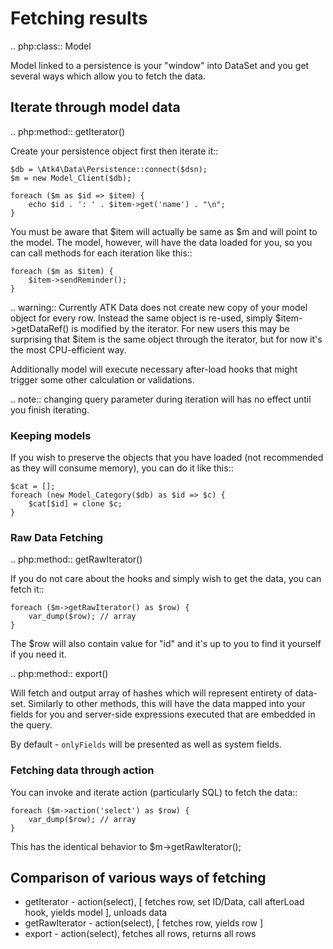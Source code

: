 # Fetching results

.. php:class:: Model

Model linked to a persistence is your "window" into DataSet and you get several
ways which allow you to fetch the data.

## Iterate through model data

.. php:method:: getIterator()

Create your persistence object first then iterate it::

    $db = \Atk4\Data\Persistence::connect($dsn);
    $m = new Model_Client($db);

    foreach ($m as $id => $item) {
        echo $id . ': ' . $item->get('name') . "\n";
    }

You must be aware that $item will actually be same as $m and will point to the model.
The model, however, will have the data loaded for you, so you can call methods for
each iteration like this::

    foreach ($m as $item) {
        $item->sendReminder();
    }

.. warning:: Currently ATK Data does not create new copy of your model object for
    every row. Instead the same object is re-used, simply $item->getDataRef() is modified
    by the iterator. For new users this may be surprising that $item is the same
    object through the iterator, but for now it's the most CPU-efficient way.

Additionally model will execute necessary after-load hooks that might trigger some
other calculation or validations.

.. note:: changing query parameter during iteration will has no effect until you
    finish iterating.

### Keeping models

If you wish to preserve the objects that you have loaded (not recommended as they
will consume memory), you can do it like this::

    $cat = [];
    foreach (new Model_Category($db) as $id => $c) {
        $cat[$id] = clone $c;
    }

### Raw Data Fetching

.. php:method:: getRawIterator()

If you do not care about the hooks and simply wish to get the data, you can fetch
it::

    foreach ($m->getRawIterator() as $row) {
        var_dump($row); // array
    }

The $row will also contain value for "id" and it's up to you to find it yourself
if you need it.

.. php:method:: export()

Will fetch and output array of hashes which will represent entirety of data-set.
Similarly to other methods, this will have the data mapped into your fields for
you and server-side expressions executed that are embedded in the query.

By default - `onlyFields` will be presented as well as system fields.

### Fetching data through action

You can invoke and iterate action (particularly SQL) to fetch the data::

    foreach ($m->action('select') as $row) {
        var_dump($row); // array
    }

This has the identical behavior to $m->getRawIterator();

## Comparison of various ways of fetching

- getIterator - action(select), [ fetches row, set ID/Data, call afterLoad hook,
  yields model ], unloads data
- getRawIterator - action(select), [ fetches row, yields row ]
- export - action(select), fetches all rows, returns all rows
